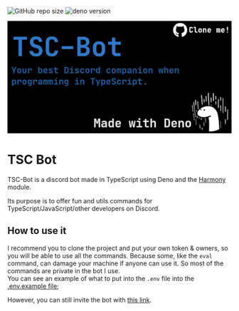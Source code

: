 ![GitHub repo size](https://img.shields.io/github/repo-size/Ayfri/tsc)
![deno version](https://img.shields.io/badge/deno-1.8.1-grey?logo=deno)

![Banner](./assets/TSC-Bot%20banner.png)

# TSC Bot

TSC-Bot is a discord bot made in TypeScript using Deno and the [Harmony](https://github.com/harmonyland/harmony) module.

Its purpose is to offer fun and utils commands for TypeScript/JavaScript/other developers on Discord.

## How to use it

I recommend you to clone the project and put your own token & owners, so you will be able to use all the commands.
Because some, like the `eval` command, can damage your machine if anyone can use it.
So most of the commands are private in the bot I use.<br>
You can see an example of what to put into the `.env` file into the [.env.example file](./.env.example);

However, you can still invite the bot with [this link](https://discord.com/oauth2/authorize?client_id=801974521133269053&scope=bot&permissions=289856).
